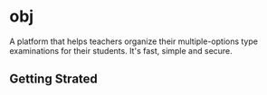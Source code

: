 # obj

A platform that helps teachers organize their multiple-options type examinations for their students.
It's fast, simple and secure.

## Getting Strated

